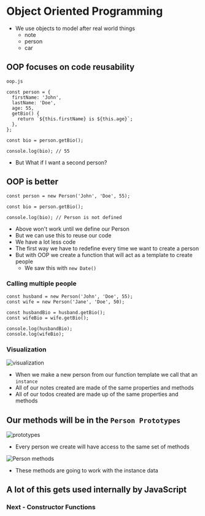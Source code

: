 # Object Oriented Programming
* We use objects to model after real world things
    - note
    - person
    - car

## OOP focuses on code reusability
`oop.js`

```
const person = {
  firstName: 'John',
  lastName: 'Doe',
  age: 55,
  getBio() {
    return `${this.firstName} is ${this.age}`;
  },
};

const bio = person.getBio();

console.log(bio); // 55
```

* But What if I want a second person?

## OOP is better
```
const person = new Person('John', 'Doe', 55);

const bio = person.getBio();

console.log(bio); // Person is not defined
```

* Above won't work until we define our Person
* But we can use this to reuse our code
* We have a lot less code
* The first way we have to redefine every time we want to create a person
* But with OOP we create a function that will act as a template to create people
    - We saw this with `new Date()`

### Calling multiple people
```
const husband = new Person('John', 'Doe', 55);
const wife = new Person('Jane', 'Doe', 50);

const husbandBio = husband.getBio();
const wifeBio = wife.getBio();

console.log(husbandBio);
console.log(wifeBio);
```

### Visualization
![visualization](https://i.imgur.com/OR9DQI7.png)

* When we make a new person from our function template we call that an `instance`
* All of our notes created are made of the same properties and methods
* All of our todos created are made up of the same properties and methods

## Our methods will be in the `Person Prototypes`

![prototypes](https://i.imgur.com/FXtCNox.png)

* Every person we create will have access to the same set of methods

![Person methods](https://i.imgur.com/iUqlmOT.png)

* These methods are going to work with the instance data

## A lot of this gets used internally by JavaScript

### Next - Constructor Functions
